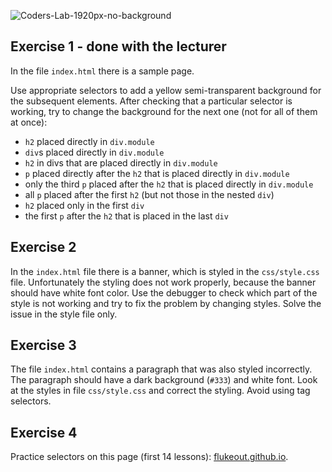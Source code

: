![Coders-Lab-1920px-no-background](https://user-images.githubusercontent.com/30623667/104709394-2cabee80-571f-11eb-9518-ea6a794e558e.png)


## Exercise 1 - done with the lecturer

In the file `index.html` there is a sample page.

Use appropriate selectors to add a yellow semi-transparent background for the subsequent elements. After checking that a particular selector is working, try to change the background for the next one (not for all of them at once):

- `h2` placed directly in `div.module`
- `div`s placed directly in `div.module`
- `h2` in divs that are placed directly in `div.module`
- `p` placed directly after the `h2` that is placed directly in `div.module`
- only the third `p` placed after the `h2` that is placed directly in `div.module`
- all `p` placed after the first `h2` (but not those in the nested `div`)
- `h2` placed only in the first `div`
- the first `p` after the `h2` that is placed in the last `div`


## Exercise 2

In the `index.html` file there is a banner, which is styled in the `css/style.css` file. Unfortunately the styling does not work properly, because the banner should have white font color. Use the debugger to check which part of the style is not working and try to fix the problem by changing styles. Solve the issue in the style file only.


## Exercise 3

The file `index.html` contains a paragraph that was also styled incorrectly. The paragraph should have a dark background (`#333`) and white font.
Look at the styles in file `css/style.css` and correct the styling. Avoid using tag selectors.


## Exercise 4

Practice selectors on this page (first 14 lessons): [flukeout.github.io](http://flukeout.github.io/).
